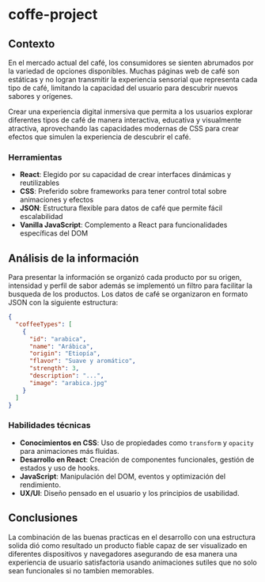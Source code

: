 # coffe-project

## Contexto 

En el mercado actual del café, los consumidores se sienten abrumados por la variedad de opciones disponibles. Muchas páginas web de café son estáticas y no logran transmitir la experiencia sensorial que representa cada tipo de café, limitando la capacidad del usuario para descubrir nuevos sabores y orígenes.

Crear una experiencia digital inmersiva que permita a los usuarios explorar diferentes tipos de café de manera interactiva, educativa y visualmente atractiva, aprovechando las capacidades modernas de CSS para crear efectos que simulen la experiencia de descubrir el café.

### Herramientas
- **React**: Elegido por su capacidad de crear interfaces dinámicas y reutilizables
- **CSS**: Preferido sobre frameworks para tener control total sobre animaciones y efectos
- **JSON**: Estructura flexible para datos de café que permite fácil escalabilidad
- **Vanilla JavaScript**: Complemento a React para funcionalidades específicas del DOM


## Análisis de la información
Para presentar la información se organizó cada producto por su origen, intensidad y perfil de sabor además se implementó un filtro para facilitar la busqueda de los productos.
Los datos de café se organizaron en formato JSON con la siguiente estructura:
```json
{
  "coffeeTypes": [
    {
      "id": "arabica",
      "name": "Arábica",
      "origin": "Etiopía",
      "flavor": "Suave y aromático",
      "strength": 3,
      "description": "...",
      "image": "arabica.jpg"
    }
  ]
}
```

### Habilidades técnicas
- **Conocimientos en CSS**: Uso de propiedades como `transform` y `opacity` para animaciones más fluidas.
- **Desarrollo en React**: Creación de componentes funcionales, gestión de estados y uso de hooks.
- **JavaScript**: Manipulación del DOM, eventos y optimización del rendimiento.
- **UX/UI**: Diseño pensado en el usuario y los principios de usabilidad.

## Conclusiones

La combinación de las buenas practicas en el desarrollo con una estructura solida dió como resultado un producto fiable capaz de ser visualizado en diferentes dispositivos y navegadores asegurando de esa manera una experiencia de usuario satisfactoria usando animaciones sutiles que no solo sean funcionales si no tambien memorables.
